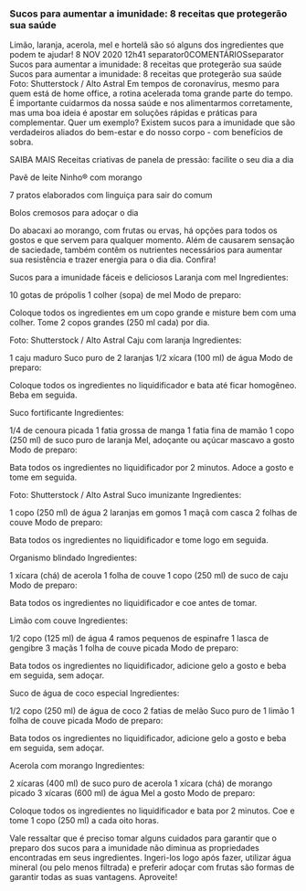 ### Sucos para aumentar a imunidade: 8 receitas que protegerão sua saúde
Limão, laranja, acerola, mel e hortelã são só alguns dos ingredientes que podem te ajudar!
8 NOV	2020	12h41
separator0COMENTÁRIOSseparator
Sucos para aumentar a imunidade: 8 receitas que protegerão sua saúde
Sucos para aumentar a imunidade: 8 receitas que protegerão sua saúde
Foto: Shutterstock / Alto Astral
Em tempos de coronavírus, mesmo para quem está de home office, a rotina acelerada toma grande parte do tempo. É importante cuidarmos da nossa saúde e nos alimentarmos corretamente, mas uma boa ideia é apostar em soluções rápidas e práticas para complementar. Quer um exemplo? Existem sucos para a imunidade que são verdadeiros aliados do bem-estar e do nosso corpo - com benefícios de sobra.

SAIBA MAIS
Receitas criativas de panela de pressão: facilite o seu dia a dia

Pavê de leite Ninho® com morango

7 pratos elaborados com linguiça para sair do comum

Bolos cremosos para adoçar o dia

Do abacaxi ao morango, com frutas ou ervas, há opções para todos os gostos e que servem para qualquer momento. Além de causarem sensação de saciedade, também contêm os nutrientes necessários para aumentar sua resistência e trazer energia para o dia dia. Confira!

Sucos para a imunidade fáceis e deliciosos
Laranja com mel
Ingredientes:

10 gotas de própolis
1 colher (sopa) de mel
Modo de preparo:

Coloque todos os ingredientes em um copo grande e misture bem com uma colher. Tome 2 copos grandes (250 ml cada) por dia.


Foto: Shutterstock / Alto Astral
Caju com laranja
Ingredientes:

1 caju maduro
Suco puro de 2 laranjas
1/2 xícara (100 ml) de água
Modo de preparo:

Coloque todos os ingredientes no liquidificador e bata até ficar homogêneo. Beba em seguida.

Suco fortificante
Ingredientes:

1/4 de cenoura picada
1 fatia grossa de manga
1 fatia fina de mamão
1 copo (250 ml) de suco puro de laranja
Mel, adoçante ou açúcar mascavo a gosto
Modo de preparo:

Bata todos os ingredientes no liquidificador por 2 minutos. Adoce a gosto e tome em seguida.


Foto: Shutterstock / Alto Astral
Suco imunizante
Ingredientes:

1 copo (250 ml) de água
2 laranjas em gomos
1 maçã com casca
2 folhas de couve
Modo de preparo:

Bata todos os ingredientes no liquidificador e tome logo em seguida.

Organismo blindado
Ingredientes:

1 xícara (chá) de acerola
1 folha de couve
1 copo (250 ml) de suco de caju
Modo de preparo:

Bata todos os ingredientes no liquidificador e coe antes de tomar.

Limão com couve
Ingredientes:

1/2 copo (125 ml) de água
4 ramos pequenos de espinafre
1 lasca de gengibre
3 maçãs
1 folha de couve picada
Modo de preparo:

Bata todos os ingredientes no liquidificador, adicione gelo a gosto e beba em seguida, sem adoçar.

Suco de água de coco especial
Ingredientes:

1/2 copo (250 ml) de água de coco
2 fatias de melão
Suco puro de 1 limão
1 folha de couve picada
Modo de preparo:

Bata todos os ingredientes no liquidificador, adicione gelo a gosto e beba em seguida, sem adoçar.

Acerola com morango
Ingredientes:

2 xícaras (400 ml) de suco puro de acerola
1 xícara (chá) de morango picado
3 xícaras (600 ml) de água
Mel a gosto
Modo de preparo:

Coloque todos os ingredientes no liquidificador e bata por 2 minutos. Coe e tome 1 copo (250 ml) a cada oito horas.

Vale ressaltar que é preciso tomar alguns cuidados para garantir que o preparo dos sucos para a imunidade não diminua as propriedades encontradas em seus ingredientes. Ingeri-los logo após fazer, utilizar água mineral (ou pelo menos filtrada) e preferir adoçar com frutas são formas de garantir todas as suas vantagens. Aproveite!